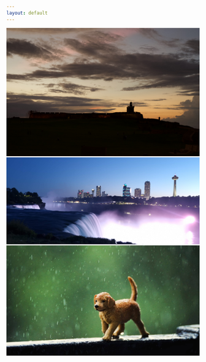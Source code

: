 ```yaml
---
layout: default
---
```

<!-- Slick CSS -->
<link rel="stylesheet" type="text/css" href="https://cdn.jsdelivr.net/npm/slick-carousel/slick/slick.css"/>
<link rel="stylesheet" type="text/css" href="https://cdn.jsdelivr.net/npm/slick-carousel/slick/slick-theme.css"/>

<!-- Carousel Container -->
<div class="slider">
    <div><img src="/assets/images/puerto-rico-1.jpg" alt="Image 1"></div>
    <div><img src="/assets/images/niagara.jpg" alt="Image 2"></div>
    <div><img src="/assets/images/brownie.jpg" alt="Image 3"></div>
</div>

<!-- jQuery & Slick JS -->
<script src="https://code.jquery.com/jquery-3.6.0.min.js"></script>
<script src="https://cdn.jsdelivr.net/npm/slick-carousel/slick/slick.min.js"></script>

<!-- Initialize Slick -->
<script>
    $(document).ready(function(){
        $('.slider').slick({
            autoplay: true,
            autoplaySpeed: 3000,
            dots: true,
            arrows: true,
            infinite: true,
            slidesToShow: 1,
        });
    });
</script>
